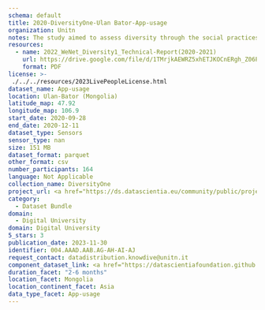 ```yaml
---
schema: default
title: 2020-DiversityOne-Ulan Bator-App-usage
organization: Unitn
notes: The study aimed to assess diversity through the social practices and daily behaviors of university students from eight different countries. The research was carried out in two phases. Initially, a large sample of students from Denmark, Italy, Mongolia, Paraguay, the United Kingdom, China, Mexico, and India, completed a survey on their social practices, as well as their socio-demographic, cultural, and psychological elements. In the second phase, a sub-sample of the respondents engaged in a four-week data collection by using an innovative smartphone application called iLog. This app collected data from thirty-four smartphone sensors around the clock, allowing for an in-depth investigation into the diversity and daily routines of university students across countries, both synchronically and diachronically.
resources:
  - name: 2022_WeNet_Diversity1_Technical-Report(2020-2021)
    url: https://drive.google.com/file/d/1TMrjkAEWRZ5xhETJKOCnERgh_Z06PO2E/view?usp=drive_link
    format: PDF
license: >-
 ./../../resources/2023LivePeopleLicense.html
dataset_name: App-usage
location: Ulan-Bator (Mongolia)
latitude_map: 47.92
longitude_map: 106.9
start_date: 2020-09-28
end_date: 2020-12-11
dataset_type: Sensors
sensor_type: nan
size: 151 MB
dataset_format: parquet
other_format: csv
number_participants: 164
language: Not Applicable
collection_name: DiversityOne
project_url: <a href="https://ds.datascientia.eu/community/public/projects/f6bfbca4-fbe7-488f-bcf1-a66ac1f5a93a">https://ds.datascientia.eu/community/public/projects/f6bfbca4-fbe7-488f-bcf1-a66ac1f5a93a</a>
category: 
  - Dataset Bundle
domain: 
  - Digital University
domain: Digital University
5_stars: 3
publication_date: 2023-11-30
identifier: 004.AAAD.AAB.AG-AH-AI-AJ
request_contact: datadistribution.knowdive@unitn.it
component_dataset_link: <a href="https://datascientiafoundation.github.io/LivePeople/datasets/2020-DV1-Ulan%20Bator-Application%20Event/">2020-DV1-Ulan Bator-Application Event</a>, <a href="https://datascientiafoundation.github.io/LivePeople/datasets/2020-DV1-Ulan%20Bator-Headset%20Plug%20Event/">2020-DV1-Ulan Bator-Headset Plug Event</a>, <a href="https://datascientiafoundation.github.io/LivePeople/datasets/2020-DV1-Ulan%20Bator-Music%20Event/">2020-DV1-Ulan Bator-Music Event</a>, <a href="https://datascientiafoundation.github.io/LivePeople/datasets/2020-DV1-Ulan%20Bator-Notification%20Event/">2020-DV1-Ulan Bator-Notification Event</a>
duration_facet: "2-6 months"
location_facet: Mongolia
location_continent_facet: Asia
data_type_facet: App-usage
---
```


